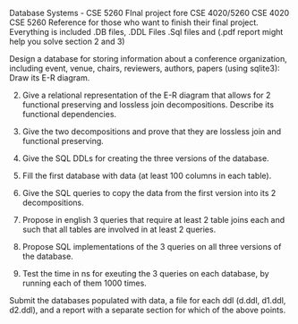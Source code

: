 Database Systems - CSE 5260
FInal project fore CSE 4020/5260
CSE 4020
CSE 5260
Reference for those who want to finish their final project. 
Everything is included .DB files, .DDL Files .Sql files and (.pdf report might help you solve  section 2 and 3) 
 
 
Design a database for storing information about a conference organization, including event, venue, chairs, reviewers, authors, papers (using sqlite3):
Draw its E-R diagram.

2. Give a relational representation of the E-R diagram that allows for 2
functional preserving and lossless join decompositions. Describe its functional dependencies.

3. Give the two decompositions and prove that they are lossless join and
functional preserving.

4. Give the SQL DDLs for creating the three versions of the database.

5. Fill the first database with data (at least 100 columns in each table).

6. Give the SQL queries to copy the data from the first version into its 2 decompositions.


7. Propose in english 3 queries that require at least 2 table joins each and such that all
tables are involved in at least 2 queries.

8. Propose SQL implementations of the 3 queries on all three versions of the database.

9. Test the time in ns for exeuting the 3 queries on each database, by running each of them 1000 times.

Submit the databases populated with data, a file for each ddl (d.ddl, d1.ddl, d2.ddl), and a
report with a separate section for which of the above points.

